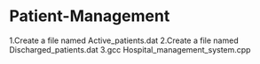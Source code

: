 # Patient-Management
1.Create a file named Active_patients.dat
2.Create a file named Discharged_patients.dat
3.gcc Hospital_management_system.cpp
